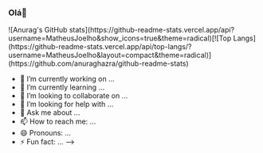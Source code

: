 ### Olá👋
<div>
![Anurag's GitHub stats](https://github-readme-stats.vercel.app/api?username=MatheusJoelho&show_icons=true&theme=radical)[![Top Langs](https://github-readme-stats.vercel.app/api/top-langs/?username=MatheusJoelho&layout=compact&theme=radical)](https://github.com/anuraghazra/github-readme-stats)

<div/>

- 🔭 I’m currently working on ...
- 🌱 I’m currently learning ...
- 👯 I’m looking to collaborate on ...
- 🤔 I’m looking for help with ...
- 💬 Ask me about ...
- 📫 How to reach me: ...
- 😄 Pronouns: ...
- ⚡ Fun fact: ...
-->
